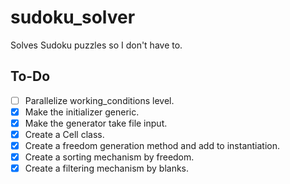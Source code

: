 # sudoku_solver
Solves Sudoku puzzles so I don't have to.

## To-Do
- [ ] Parallelize working_conditions level.
- [x] Make the initializer generic.
- [x] Make the generator take file input.
- [x] Create a Cell class.
- [x] Create a freedom generation method and add to instantiation.
- [x] Create a sorting mechanism by freedom.
- [x] Create a filtering mechanism by blanks.